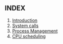 ## INDEX

<ol class="index-list">
    <li>
        <a href="?file=os/introductions.md">Introduction</a>
    </li>       
    <li>
        <a href="?file=os/system_calls.md">System calls</a>
    </li>
    <li>
        <a href="?file=os/process_management.md">Process Management</a>
    </li>
    <li>
        <a href="?file=os/cpu_scheduling.md">CPU scheduling</a>
    </li>
</ol>


